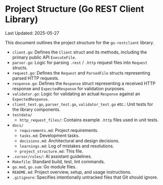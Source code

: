# Project Structure (Go REST Client Library)

Last Updated: 2025-05-27

This document outlines the project structure for the `go-restclient` library.

-   `client.go`: Defines the `Client` struct and its methods, including the primary public API `ExecuteFile`.
-   `parser.go`: Logic for parsing `.rest` / `.http` request files into `Request` structs.
-   `request.go`: Defines the `Request` and `ParsedFile` structs representing parsed HTTP requests.
-   `response.go`: Defines the `Response` struct representing a received HTTP response and `ExpectedResponse` for validation purposes.
-   `validator.go`: Logic for validating an actual `Response` against an `ExpectedResponse`.
-   `client_test.go`, `parser_test.go`, `validator_test.go` etc.: Unit tests for the library components.
-   `testdata/`
    -   `http_request_files/`: Contains example `.http` files used in unit tests.
-   `docs/`
    -   `requirements.md`: Project requirements.
    -   `tasks.md`: Development tasks.
    -   `decisions.md`: Architectural and design decisions.
    -   `learnings.md`: Log of mistakes and resolutions.
    -   `project_structure.md`: This file.
-   `.cursor/rules/`: AI assistant guidelines.
-   `Makefile`: Standard build, test, lint commands.
-   `go.mod`, `go.sum`: Go module files.
-   `README.md`: Project overview, setup, and usage instructions.
-   `.gitignore`: Specifies intentionally untracked files that Git should ignore. 
